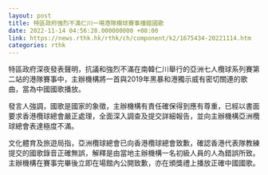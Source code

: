```yaml
---
layout: post
title: 特區政府強烈不滿仁川一場港隊欖球賽事播錯國歌
date: 2022-11-14 04:56:28.000000000 +08:00
link: https://news.rthk.hk/rthk/ch/component/k2/1675434-20221114.htm
categories: rthk
---
```


特區政府深夜發表聲明，抗議和強烈不滿在南韓仁川舉行的亞洲七人欖球系列賽第二站的港隊賽事中，主辦機構將一首與2019年黑暴和港獨示威有密切關連的歌曲，當為中國國歌播放。

發言人強調，國歌是國家的象徵，主辦機構有責任確保得到應有尊重，已經以書面要求香港欖球總會嚴正處理，全面深入調查及提交詳細報告，並向主辦機構亞洲欖球總會表達極度不滿。

文化體育及旅遊局指，亞洲欖球總會已向香港欖球總會致歉，確認香港代表隊教練提交的國歌錄音正確無誤，解釋是由當地主辦機構一名初級人員的人為錯誤所致。主辦機構在賽事完畢後立即在場館內公開致歉，亦在頒獎禮上播放正確中國國歌。
